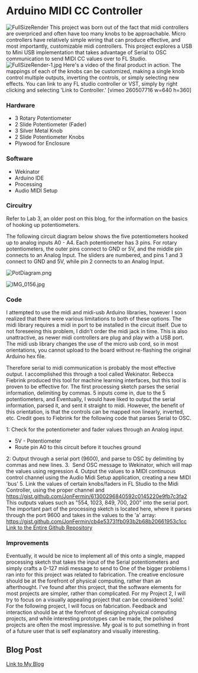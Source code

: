 # Arduino MIDI CC Controller

![FullSizeRender](https://jonfermin.files.wordpress.com/2018/03/fullsizerender.jpg?w=2048) This project was born out of the fact that midi controllers are overpriced and often have too many knobs to be approachable. Micro controllers have relatively simple wiring that can produce effective, and most importantly, customizable midi controllers. This project explores a USB to Mini USB implementation that takes advantage of Serial to OSC communication to send MIDI CC values over to FL Studio. ![FullSizeRender-1.jpg](https://jonfermin.files.wordpress.com/2018/03/fullsizerender-1.jpg) Here's a video of the final product in action. The mappings of each of the knobs can be customized, making a single knob control multiple outputs, inverting the controls, or simply selecting new effects. You can link to any FL studio controller or VST, simply by right clicking and selecting 'Link to Controller.' [vimeo 260507716 w=640 h=360]

### Hardware

*   3 Rotary Potentiometer
*   2 Slide Potentiometer (Fader)
*   3 Silver Metal Knob
*   2 Slide Potentiometer Knobs
*   Plywood for Enclosure

### Software

*   Wekinator
*   Arduino IDE
*   Processing
*   Audio MIDI Setup

### Circuitry

Refer to Lab 3, an older post on this blog, for the information on the basics of hooking up potentiometers.

The following circuit diagram below shows the five potentiometers hooked up to analog inputs A0 - A4\. Each potentiometer has 3 pins. For rotary potentiometers, the outer pins connect to GND or 5V, and the middle pin connects to an Analog Input. The sliders are numbered, and pins 1 and 3 connect to GND and 5V, while pin 2 connects to an Analog Input.

![PotDiagram.png](https://jonfermin.files.wordpress.com/2018/03/potdiagram.png)

![IMG_0156.jpg](https://jonfermin.files.wordpress.com/2018/03/img_0156.jpg)

### Code

I attempted to use the midi and midi-usb Arduino libraries, however I soon realized that there were various limitations to both of these options. The midi library requires a midi in port to be installed in the circuit itself. Due to not foreseeing this problem, I didn’t order the midi jack in time. This is also unattractive, as newer midi controllers are plug and play with a USB port. The midi usb library changes the use of the micro usb cord, so in most orientations, you cannot upload to the board without re-flashing the original Arduino hex file.

Therefore serial to midi communication is probably the most effective output. I accomplished this through a tool called Wekinator. Rebecca Fiebrink produced this tool for machine learning interfaces, but this tool is proven to be effective for. The first processing sketch parses the serial information, delimiting by commas. 5 inputs come in, due to the 5 potentiometers, and<span class="Apple-converted-space"></span> Eventually, I would have liked to output the serial information, parsed it, and sent it straight to midi. However, the benefit of this orientation, is that the controls can be mapped non linearly, inverted, etc. Credit goes to Fiebrink for the following code that parses Serial to OSC.

1: Check for the potentiometer and fader values through an Analog input.

*   5V - Potentiometer
*   Route pin A0 to this circuit before it touches ground

2: Output through a serial port (9600), and parse to OSC by delimiting by commas and new lines. 3.  Send OSC message to Wekinator, which will map the values using regression 4\. Output the values to a MIDI continuous control channel using the Audio Midi Setup application, creating a new MIDI 'bus' 5\. Link the values of certain knobs/faders in FL Studio to the Midi Controller, using the proper channel and https://gist.github.com/JonFermin/61300296840592c0145220e9fb7c3fa2 This outputs values such as "554, 1023, 849, 700, 200" into the serial port. The important part of the processing sketch is located here, where it parses through the port 9600 and takes in the values to the 'a' array: https://gist.github.com/JonFermin/cb4e53731fb093b2b68b20661953c1cc [Link to the Entire Github Repository](https://github.com/JonFermin/ArduinoMidiController)

### Improvements

Eventually, it would be nice to implement all of this onto a single, mapped processing sketch that takes the input of the Serial potentiometers and simply crafts a 0-127 midi message to send to One of the bigger problems I ran into for this project was related to fabrication. The creative enclosure should be at the forefront of physical computing, rather than an afterthought. I've found after this project, that the software elements for most projects are simpler, rather than complicated. For my Project 2, I will try to focus on a visually appealing project that can be considered 'solid.' For the following project, I will focus on fabrication. Feedback and interaction should be at the forefront of designing physical computing projects, and while interesting prototypes can be made, the polished projects are often the most impressive. My goal is to put something in front of a future user that is self explanatory and visually interesting.


## Blog Post
[Link to My Blog](https://jonfermin.wordpress.com/2018/03/15/project-1/)
